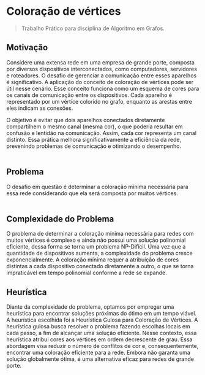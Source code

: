 # Coloração de vértices
>Trabalho Prático para disciplina de Algoritmo em Grafos.

## Motivação
Considere uma extensa rede em uma empresa de grande porte, composta por diversos dispositivos interconectados, como computadores, servidores e roteadores. O desafio de gerenciar a comunicação entre esses aparelhos é significativo. A aplicação do conceito de coloração de vértices pode ser útil nesse cenário. Esse conceito funciona como um esquema de cores para os canais de comunicação entre os dispositivos. Cada aparelho é representado por um vértice colorido no grafo, enquanto as arestas entre eles indicam as conexões.

O objetivo é evitar que dois aparelhos conectados diretamente compartilhem o mesmo canal (mesma cor), o que poderia resultar em confusão e lentidão na comunicação. Assim, cada cor representa um canal distinto. Essa prática melhora significativamente a eficiência da rede, prevenindo problemas de comunicação e otimizando o desempenho.<br><br>

## Problema
O desafio em questão é determinar a coloração mínima necessária para essa rede considerando que ela será composta por muitos vértices.<br><br>

## Complexidade do Problema
O problema de determinar a coloração mínima necessária para redes com muitos vértices é complexo e ainda não possui uma solução polinomial eficiente, dessa forma se torna um problema NP-Difícil.  Uma vez que a quantidade de dispositivos aumenta, a complexidade do problema cresce exponencialmente. A coloração mínima requer a atribuição de cores distintas a cada dispositivo conectado diretamente a outro, o que se torna impraticável em tempo polinomial conforme a rede se expande.

## Heurística
Diante da complexidade do problema, optamos por empregar uma heurística para encontrar soluções próximas do ótimo em um tempo viável. A heurística escolhida foi a Heurística Gulosa para Coloração de Vértices.
A heurística gulosa busca resolver o problema fazendo escolhas locais em cada passo, a fim de alcançar uma solução eficiente. Nesse contexto, essa heurística atribui cores aos vértices em ordem decrescente de grau. Essa abordagem visa reduzir o número de conflitos de cor e, consequentemente, encontrar uma coloração eficiente para a rede. Embora não garanta uma solução globalmente ótima, é uma alternativa eficaz para redes de grande porte.<br><br>

